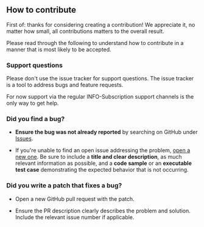 ## How to contribute

First of: thanks for considering creating a contribution! We appreciate it, no matter how small, all contributions matters to the overall result.

Please read through the following to understand how to contribute in a manner that is most likely to be accepted.

### Support questions

Please don't use the issue tracker for support questions. The issue tracker is a tool
to address bugs and feature requests.

For now support via the regular INFO-Subscription support channels is the only way to get help.


### **Did you find a bug?**

* **Ensure the bug was not already reported** by searching on GitHub under [Issues](https://github.com/infosoftas/s4-orders-js-sdk/issues).

* If you're unable to find an open issue addressing the problem, [open a new one](https://github.com/infosoftas/s4-orders-js-sdk/issues/new). Be sure to include a **title and clear description**, as much relevant information as possible, and a **code sample** or an **executable test case** demonstrating the expected behavior that is not occurring.

### **Did you write a patch that fixes a bug?**

* Open a new GitHub pull request with the patch.

* Ensure the PR description clearly describes the problem and solution. Include the relevant issue number if applicable.
